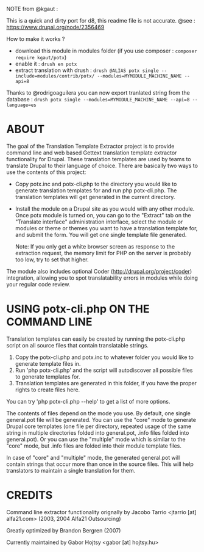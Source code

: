 NOTE from @kgaut : 

This is a quick and dirty port for d8, this readme file is not accurate. @see : https://www.drupal.org/node/2356469

How to make it works ?

  - download this module in modules folder (if you use composer : `composer require kgaut/potx`)
  - enable it : `drush en potx`
  - extract translation with drush : `drush @ALIAS potx single --include=modules/contrib/potx/ --modules=MYMODULE_MACHINE_NAME --api=8`
  
Thanks to @rodrigoaguilera you can now export tranlated string from the database : `drush potx single --modules=MYMODULE_MACHINE_NAME --api=8 --language=es`

ABOUT
================================================================================

The goal of the Translation Template Extractor project is to provide 
command line and web based Gettext translation template extractor 
functionality for Drupal. These translation templates are used by 
teams to translate Drupal to their language of choice. There are 
basically two ways to use the contents of this project:

 * Copy potx.inc and potx-cli.php to the directory you would like to 
   generate translation templates for and run php potx-cli.php. 
   The translation templates will get generated in the current 
   directory.

 * Install the module on a Drupal site as you would with any other 
   module. Once potx module is turned on, you can go to the 
   "Extract" tab on the "Translate interface" administration interface, select 
   the module or modules or theme or themes you want to have a translation
   template for, and submit the form. You will get one single template file
   generated.

   Note: If you only get a white browser screen as response to the 
   extraction request, the memory limit for PHP on the server is probably 
   too low, try to set that higher.

The module also includes optional Coder (http://drupal.org/project/coder)
integration, allowing you to spot translatability errors in modules while
doing your regular code review.

USING potx-cli.php ON THE COMMAND LINE
================================================================================

Translation templates can easily be created by running the potx-cli.php
script on all source files that contain translatable strings.

  1. Copy the potx-cli.php and potx.inc to whatever folder you
     would like to generate template files in.
  2. Run 'php potx-cli.php' and the script will autodiscover
     all possible files to generate templates for.
  3. Translation templates are generated in this folder, if you
     have the proper rights to create files here.
     
You can try 'php potx-cli.php --help' to get a list of more options.
  
The contents of files depend on the mode you use. By default, one
single general.pot file will be generated. You can use the "core"
mode to generate Drupal core templates (one file per directory, repeated
usage of the same string in multiple directories folded into general.pot,
.info files folded into general.pot). Or you can use the "multiple" mode
which is similar to the "core" mode, but .info files are folded into
their module template files.

In case of "core" and "multiple" mode, the generated general.pot will
contain strings that occur more than once in the source files. This will help 
translators to maintain a single translation for them. 

CREDITS
================================================================================

Command line extractor functionality orignally by 
  Jacobo Tarrio <jtarrio [at] alfa21.com> (2003, 2004 Alfa21 Outsourcing)

Greatly optimized by 
  Brandon Bergren (2007)

Currently maintained by 
  Gabor Hojtsy <gabor [at] hojtsy.hu>
